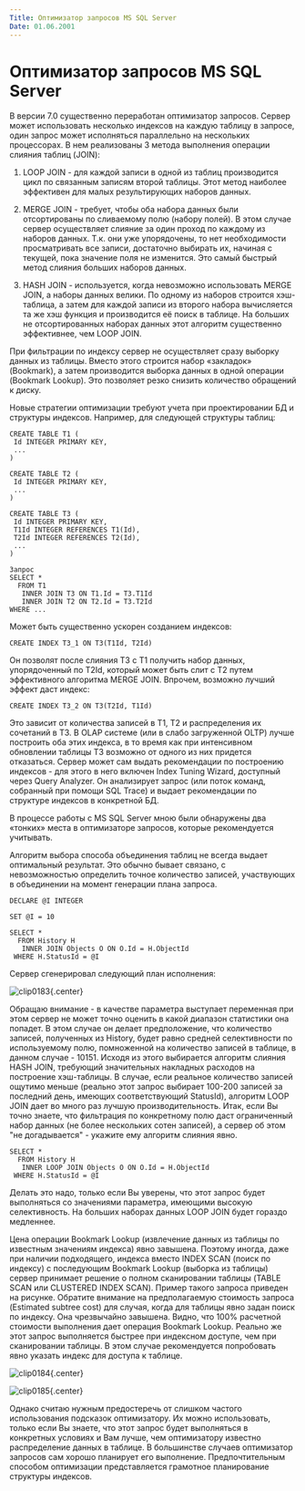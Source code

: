 ```yaml
---
Title: Оптимизатор запросов MS SQL Server
Date: 01.06.2001
---
```



Оптимизатор запросов MS SQL Server
==================================

В версии 7.0 существенно переработан оптимизатор запросов. Сервер может
использовать несколько индексов на каждую таблицу в запросе, один запрос
может исполняться параллельно на нескольких процессорах. В нем
реализованы 3 метода выполнения операции слияния таблиц (JOIN):

1. LOOP JOIN - для каждой записи в одной из таблиц производится цикл
   по связанным записям второй таблицы.
   Этот метод наиболее эффективен для малых результирующих наборов данных.

2. MERGE JOIN - требует, чтобы оба набора данных были отсортированы по сливаемому полю (набору полей).
   В этом случае сервер осуществляет слияние за один проход по каждому из наборов данных.
   Т.к. они уже упорядочены, то нет необходимости просматривать все записи,
   достаточно выбирать их, начиная с текущей, пока значение поля не изменится.
   Это самый быстрый метод слияния больших наборов данных.

3. HASH JOIN - используется, когда невозможно использовать MERGE JOIN,
   а наборы данных велики. По одному из наборов строится хэш-таблица,
   а затем для каждой записи из второго набора вычисляется та же хэш функция
   и производится её поиск в таблице.
   На больших не отсортированных наборах данных этот алгоритм существенно эффективнее, чем LOOP JOIN.


При фильтрации по индексу сервер не осуществляет сразу выборку данных из
таблицы. Вместо этого строится набор «закладок» (Bookmark), а затем
производится выборка данных в одной операции (Bookmark Lookup). Это
позволяет резко снизить количество обращений к диску.

Новые стратегии оптимизации требуют учета при проектировании БД и
структуры индексов. Например, для следующей структуры таблиц:

    CREATE TABLE T1 (
     Id INTEGER PRIMARY KEY,
     ...
    )

    CREATE TABLE T2 (
     Id INTEGER PRIMARY KEY,
     ...
    )

    CREATE TABLE T3 (
     Id INTEGER PRIMARY KEY,
     T1Id INTEGER REFERENCES T1(Id),
     T2Id INTEGER REFERENCES T2(Id),
     ...
    )

    Запрос
    SELECT *
      FROM T1
       INNER JOIN T3 ON T1.Id = T3.T1Id
       INNER JOIN T2 ON T2.Id = T3.T2Id
    WHERE ...

Может быть существенно ускорен созданием индексов:

    CREATE INDEX T3_1 ON T3(T1Id, T2Id)

Он позволят после слияния T3 с T1 получить набор данных, упорядоченный
по T2Id, который может быть слит с T2 путем эффективного алгоритма MERGE
JOIN. Впрочем, возможно лучший эффект даст индекс:

    CREATE INDEX T3_2 ON T3(T2Id, T1Id)

Это зависит от количества записей в T1, T2 и распределения их сочетаний
в T3. В OLAP системе (или в слабо загруженной OLTP) лучше построить оба
этих индекса, в то время как при интенсивном обновлении таблицы T3
возможно от одного из них придется отказаться. Сервер может сам выдать
рекомендации по построению индексов - для этого в него включен Index
Tuning Wizard, доступный через Query Analyzer. Он анализирует запрос
(или поток команд, собранный при помощи SQL Trace) и выдает рекомендации
по структуре индексов в конкретной БД.

В процессе работы с MS SQL Server мною были обнаружены два «тонких»
места в оптимизаторе запросов, которые рекомендуется учитывать.

Алгоритм выбора способа объединения таблиц не всегда выдает оптимальный
результат. Это обычно бывает связано, с невозможностью определить точное
количество записей, участвующих в объединении на момент генерации плана
запроса.

    DECLARE @I INTEGER
    
    SET @I = 10
    
    SELECT * 
      FROM History H
       INNER JOIN Objects O ON O.Id = H.ObjectId
     WHERE H.StatusId = @I

Сервер сгенерировал следующий план исполнения:

![clip0183](clip0183.gif){.center}

Обращаю внимание - в качестве параметра выступает переменная при этом
сервер не может точно оценить в какой диапазон статистики она попадет. В
этом случае он делает предположение, что количество записей, полученных
из History, будет равно средней селективности по используемому полю,
помноженной на количество записей в таблице, в данном случае - 10151.
Исходя из этого выбирается алгоритм слияния HASH JOIN, требующий
значительных накладных расходов на построение хэш-таблицы. В случае,
если реальное количество записей ощутимо меньше (реально этот запрос
выбирает 100-200 записей за последний день, имеющих соответствующий
StatusId), алгоритм LOOP JOIN дает во много раз лучшую
производительность. Итак, если Вы точно знаете, что фильтрация по
конкретному полю даст ограниченный набор данных (не более нескольких
сотен записей), а сервер об этом "не догадывается" - укажите ему
алгоритм слияния явно.

    SELECT * 
      FROM History H
       INNER LOOP JOIN Objects O ON O.Id = H.ObjectId
     WHERE H.StatusId = @I

Делать это надо, только если Вы уверены, что этот запрос будет
выполняться со значениями параметра, имеющими высокую селективность. На
больших наборах данных LOOP JOIN будет гораздо медленнее.

Цена операции Bookmark Lookup (извлечение данных из таблицы по известным
значениям индекса) явно завышена. Поэтому иногда, даже при наличии
подходящего, индекса вместо INDEX SCAN (поиск по индексу) с последующим
Bookmark Lookup (выборка из таблицы) сервер принимает решение о полном
сканировании таблицы (TABLE SCAN или CLUSTERED INDEX SCAN). Пример
такого запроса приведен на рисунке. Обратите внимание на предполагаемую
стоимость запроса (Estimated subtree cost) для случая, когда для таблицы
явно задан поиск по индексу. Она чрезвычайно завышена. Видно, что 100%
расчетной стоимости выполнения дает операция Bookmark Lookup. Реально же
этот запрос выполняется быстрее при индексном доступе, чем при
сканировании таблицы. В этом случае рекомендуется попробовать явно
указать индекс для доступа к таблице.

![clip0184](clip0184.gif){.center}

![clip0185](clip0185.gif){.center}

Однако считаю нужным предостеречь от слишком частого использования
подсказок оптимизатору. Их можно использовать, только если Вы знаете,
что этот запрос будет выполняться в конкретных условиях и Вам лучше, чем
оптимизатору известно распределение данных в таблице. В большинстве
случаев оптимизатор запросов сам хорошо планирует его выполнение.
Предпочтительным способом оптимизации представляется грамотное
планирование структуры индексов.
